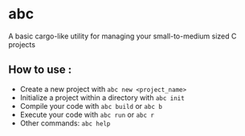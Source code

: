 # abc

A basic cargo-like utility for managing your small-to-medium sized C projects 

## How to use :

* Create a new project with `abc new <project_name>`
* Initialize a project within a directory with `abc init`
* Compile your code with `abc build` or `abc b`
* Execute your code with `abc run` or `abc r`
* Other commands: `abc help` 



